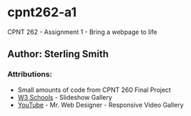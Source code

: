# cpnt262-a1
CPNT 262 - Assignment 1 - Bring a webpage to life

## Author: Sterling Smith

### Attributions:
- Small amounts of code from CPNT 260 Final Project
- [W3 Schools](https://www.w3schools.com/howto/howto_js_slideshow.asp) - Slideshow Gallery
- [YouTube](https://www.youtube.com/watch?v=z3Y5gJWmVVU) - Mr. Web Designer - Responsive Video Gallery